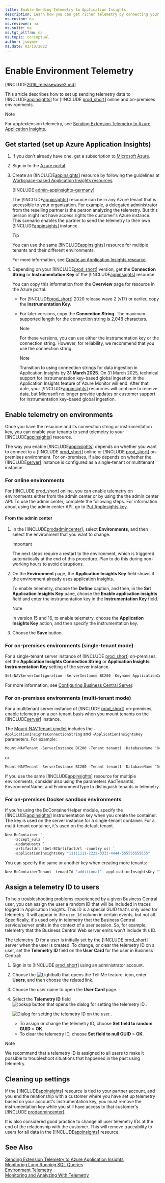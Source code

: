 ```yaml
---
title: Enable Sending Telemetry to Application Insights
description: Learn how you can get richer telemetry by connecting your Business Central with Application Insights for telemetry. 
ms.custom: na
ms.reviewer: na
ms.suite: na
ms.tgt_pltfrm: na
ms.topic: conceptual
author: jswymer
ms.date: 03/10/2022
---
```


# Enable Environment Telemetry

[!INCLUDE[2019_releasewave2.md](../includes/2019_releasewave2.md)]

This article describes how to set up sending telemetry data to [!INCLUDE[appinsights](../includes/azure-appinsights-name.md)] for [!INCLUDE [prod_short](../includes/prod_short.md)] online and on-premises environments.

> [!NOTE]
> For app/extension telemetry, see [Sending Extension Telemetry to Azure Application Insights](../developer/devenv-application-insights-for-extensions.md).

## <a name="appinsights"></a>Get started (set up Azure Application Insights)

1. If you don't already have one, get a subscription to [Microsoft Azure](https://azure.microsoft.com).
2. Sign in to the [Azure portal](https://portal.azure.com).
3. Create an [!INCLUDE[appinsights](../includes/azure-appinsights-name.md)] resource by following the guidelines at [Workspace-based Application Insights resources](/azure/azure-monitor/app/create-workspace-resource).

    [!INCLUDE [admin-appinsights-germany](../includes/admin-appinsights-germany.md)]

    The [!INCLUDE[appinsights](../includes/azure-appinsights-name.md)] resource can be in any Azure tenant that is accessible to your organization. For example, a delegated administrator from the reselling partner is the person analyzing the telemetry. But this person might not have access rights the customer's Azure instance. This scenario enables the partner to send the telemetry to their own [!INCLUDE[appinsights](../includes/azure-appinsights-name.md)] instance.

    > [!TIP]
    > You can use the same [!INCLUDE[appinsights](../includes/azure-appinsights-name.md)] resource for multiple tenants and their different environments.

    For more information, see [Create an Application Insights resource](/azure/azure-monitor/app/create-new-resource).  

4. Depending on your [!INCLUDE[prod_short](../includes/prod_short.md)] version, get the **Connection String** or **Instrumentation Key** of the [!INCLUDE[appinsights](../includes/azure-appinsights-name.md)] resource.

    You can copy this information from the **Overview** page for resource in the Azure portal.

    - For [!INCLUDE[prod_short](../includes/prod_short.md)] 2020 release wave 2 (v17) or earlier, copy the **Instrumentation Key**.

    - For later versions, copy the **Connection String**. The maximum supported length for the connection string is 2,048 characters.

        > [!NOTE]
        > For these versions, you can use either the instrumentation key or the connection string. However, for reliability, we recommend that you use the connection string. 

        > [!NOTE]
        > Transition to using connection strings for data ingestion in Application Insights by **31 March 2025**. On 31 March 2025, technical support for instrumentation key–based global ingestion in the Application Insights feature of Azure Monitor will end. After that date, your [!INCLUDE[appinsights](../includes/azure-appinsights-name.md)] resources will continue to receive data, but Microsoft no longer provide updates or customer support for instrumentation key–based global ingestion. 

## Enable telemetry on environments

Once you have the resource and its connection string or instrumentation key, you can enable your tenants to send telemetry to your [!INCLUDE[appinsights](../includes/azure-appinsights-name.md)] resource.

The way you enable [!INCLUDE[appinsights](../includes/azure-appinsights-name.md)] depends on whether you want to connect to a [!INCLUDE [prod_short](../includes/prod_short.md)] online or [!INCLUDE [prod_short](../includes/prod_short.md)] on-premises environment. For on-premises, if also depends on whether the [!INCLUDE[server](../developer/includes/server.md)] instance is configured as a single-tenant or multitenant instance.

### For online environments

For [!INCLUDE [prod_short](../includes/prod_short.md)] online, you can enable telemetry on environments either from the admin center or by using the the admin center API.  To use the admin center, complete the following steps. For information about using the admin center API, go to [Put AppInsights key](administration-center-api_environment_settings.md#put-appinsights-key).

#### From the admin center

1. In the [!INCLUDE[prodadmincenter](../developer/includes/prodadmincenter.md)], select **Environments**, and then select the environment that you want to change.

    > [!IMPORTANT]  
    > The next steps require a restart to the environment, which is triggered automatically at the end of this procedure. Plan to do this during non-working hours to avoid disruptions.
2. On the **Environment** page, the **Application Insights Key** field shows if the environment already uses application insights.

    To enable telemetry, choose the **Define** caption, and then, in the **Set Application Insights Key** pane, choose the **Enable application insights** field and enter the instrumentation key in the **Instrumentation Key** field.  

    > [!NOTE]
    > In version 15 and 16, to enable telemetry, choose the **Application Insights Key** action, and then specify the instrumentation key.
3. Choose the **Save** button.

### For on-premises environments (single-tenant mode)

For a single-tenant server instance of [!INCLUDE [prod_short](../includes/prod_short.md)] on-premises, set the **Application Insights Connection String** or **Application Insights Instrumentation Key** setting of the server instance.

```powershell
Set-NAVServerConfiguration -ServerInstance BC200 -Keyname ApplicationInsightsConnectionString -Keyvalue 'InstrumentationKey=11111111-2222-3333-4444-555555555555;IngestionEndpoint=https://westeurope-1.in.applicationinsights.azure.com/'
```
For more information, see [Configuring Business Central Server](configure-server-instance.md#general-settings).

### For on-premises environments (multi-tenant mode)
For a multitenant server instance of [!INCLUDE [prod_short](../includes/prod_short.md)] on-premises, enable telemetry on a per-tenant basis when you mount tenants on the [!INCLUDE[server](../developer/includes/server.md)] instance.

The [Mount-NAVTenant cmdlet](/powershell/module/microsoft.dynamics.nav.management/mount-navtenant?view=businesscentral-ps&preserve-view=true) includes the `-ApplicationInsightsConnectionString` and `-ApplicationInsightsKey` parameters. For example:

```powershell
Mount-NAVTenant -ServerInstance BC200 -Tenant tenant1 -DatabaseName "Demo Database BC (20-0)" -DatabaseServer localhost -DatabaseInstance BCDEMO -AadTenantId 'MyAadTenantId' -EnvironmentName 'MyEnvironmentName' -EnvironmentType Production -ApplicationInsightsConnectionString 'InstrumentationKey=11111111-2222-3333-4444-555555555555;IngestionEndpoint=https://westeurope-1.in.applicationinsights.azure.com/'
```

or

```powershell
Mount-NAVTenant -ServerInstance BC200 -Tenant tenant1 -DatabaseName "Demo Database BC (20-0)" -DatabaseServer localhost -DatabaseInstance BCDEMO -EnvironmentName 'MyEnvironmentName' -EnvironmentType Sandbox -ApplicationInsightsKey 11111111-2222-3333-4444-555555555555
```

If you use the same [!INCLUDE[appinsights](../includes/azure-appinsights-name.md)] resource for multiple environments, consider also using the parameters AadTenantId, EnvironmentName, and EnvironmentType to distinguish tenants in telemetry.

### For on-premises Docker sandbox environments

If you're using the BcContainerHelper module, specify the [!INCLUDE[appinsights](../includes/azure-appinsights-name.md)] instrumentation key when you create the container. The key is used on the server instance for a single-tenant container. For a multi-tenant container, it's used on the default tenant.

```powershell
New-BcContainer `
    -accept_eula `
    -updateHosts `
    -artifactUrl (Get-BCArtifactUrl -country us) `
    -applicationInsightsKey "11111111-2222-3333-4444-555555555555" 
```

You can specify the same or another key when creating more tenants:

```powershell
New-BcContainerTenant -tenantId "additional" -applicationInsightsKey "11111111-2222-3333-4444-555555555555" 
```

## Assign a telemetry ID to users

To help troubleshooting problems experienced by a given Business Central user, you can assign the user a random ID that will be included in traces logged in Application Insights. This ID is a special GUID that's only used for telemetry. It will appear in the `user_Id` column in certain events, but not all. Specifically, it's used only in telemetry that the Business Central service/server emits in the context of a user session. So, for example, telemetry that the Business Central Web server emits won't include this ID.

The telemetry ID for a user is initially set by the [!INCLUDE [prod_short](../includes/prod_short.md)] server when the user is created. To change, or clear the telemetry ID on a user, set the **Telemetry ID** field on the **User Card** for the user in Business Central:

1. Sign in to [!INCLUDE [prod_short](../includes/prod_short.md)] using an administrator account.
2. Choose the ![Lightbulb that opens the Tell Me feature.](../developer/media/search_small.png "Tell me what you want to do") icon, enter **Users**, and then choose the related link.
3. Choose the user name to open the **User Card** page.
4. Select the **Telemetry ID** field ![lookup button that opens the dialog for setting the telemetry ID.](../developer/media/ellipse-button.png).

   ![Dialog for setting the telemetry ID on the user.](../developer/media/telemetry-id.png).

   - To assign or change the telemetry ID, choose **Set field to random GUID** > **OK**.
   - To clear the telemetry ID, choose **Set field to null GUID** > **OK**.

> [!NOTE]
> We recommend that a telemetry ID is assigned to all users to make it possible to troubleshoot situations that happened in the past using telemetry.

## Cleaning up settings

If the [!INCLUDE[appinsights](../includes/azure-appinsights-name.md)] resource is tied to your partner account, and you end the relationship with a customer where you have set up telemetry based on your account's instrumentation key, you must remove the instrumentation key while you still have access to that customer's [!INCLUDE [prodadmincenter](../developer/includes/prodadmincenter.md)].

It is also considered good practice to change all user telemetry IDs at the end of the relationship with the customer. This will remove traceability to users for all data in the [!INCLUDE[appinsights](../includes/azure-appinsights-name.md)] resource.

## See Also

[Sending Extension Telemetry to Azure Application Insights](../developer/devenv-application-insights-for-extensions.md)  
[Monitoring Long Running SQL Queries](monitor-long-running-sql-queries-event-log.md)  
[Environment Telemetry](tenant-admin-center-telemetry.md)  
[Monitoring and Analyzing With Telemetry](telemetry-overview.md)  
